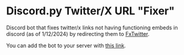 # Discord.py Twitter/X URL "Fixer"

Discord bot that fixes twitter/x links not having functioning embeds in discord (as of 1/12/2024) by redirecting them to [FxTwitter](https://github.com/FixTweet/FxTwitter).

You can add the bot to your server with [this link](https://discord.com/api/oauth2/authorize?client_id=1195513177090297929&permissions=274878162944&scope=bot).